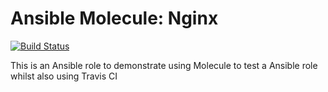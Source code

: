 # Ansible Molecule: Nginx

[![Build Status](https://travis-ci.org/Midacts/ansibe-molecule-nginx.svg?branch=master)](https://travis-ci.org/Midacts/ansibe-molecule-nginx)

This is an Ansible role to demonstrate using Molecule to test a Ansible role whilst also using Travis CI